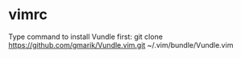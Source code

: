 # vimrc
Type command to install Vundle first:
 git clone https://github.com/gmarik/Vundle.vim.git ~/.vim/bundle/Vundle.vim
